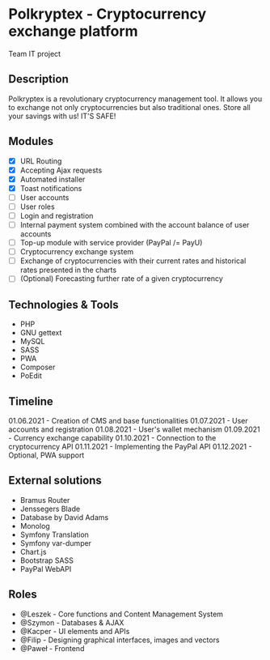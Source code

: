 # Polkryptex - Cryptocurrency exchange platform
Team IT project

## Description
Polkryptex is a revolutionary cryptocurrency management tool. It allows you to exchange not only cryptocurrencies but also traditional ones. Store all your savings with us! IT'S SAFE!

## Modules
- [x] URL Routing
- [x] Accepting Ajax requests
- [x] Automated installer
- [x] Toast notifications
- [ ] User accounts
- [ ] User roles
- [ ] Login and registration
- [ ] Internal payment system combined with the account balance of user accounts
- [ ] Top-up module with service provider (PayPal /= PayU)
- [ ] Cryptocurrency exchange system
- [ ] Exchange of cryptocurrencies with their current rates and historical rates presented in the charts
- [ ] (Optional) Forecasting further rate of a given cryptocurrency

## Technologies & Tools
- PHP
- GNU gettext
- MySQL
- SASS
- PWA
- Composer
- PoEdit

## Timeline
01.06.2021 - Creation of CMS and base functionalities
01.07.2021 - User accounts and registration
01.08.2021 - User's wallet mechanism
01.09.2021 - Currency exchange capability
01.10.2021 - Connection to the cryptocurrency API
01.11.2021 - Implementing the PayPal API
01.12.2021 - Optional, PWA support

## External solutions
- Bramus Router
- Jenssegers Blade
- Database by David Adams
- Monolog
- Symfony Translation
- Symfony var-dumper
- Chart.js
- Bootstrap SASS
- PayPal WebAPI

## Roles
- @Leszek - Core functions and Content Management System
- @Szymon - Databases & AJAX
- @Kacper - UI elements and APIs
- @Filip - Designing graphical interfaces, images and vectors
- @Paweł - Frontend
